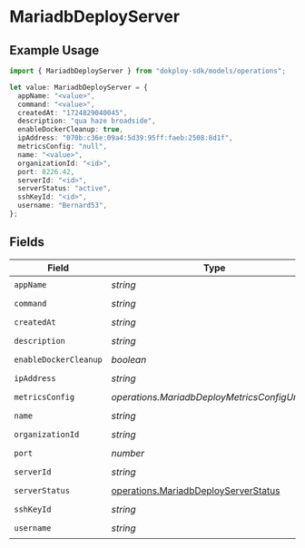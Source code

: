 # MariadbDeployServer

## Example Usage

```typescript
import { MariadbDeployServer } from "dokploy-sdk/models/operations";

let value: MariadbDeployServer = {
  appName: "<value>",
  command: "<value>",
  createdAt: "1724829040045",
  description: "qua haze broadside",
  enableDockerCleanup: true,
  ipAddress: "070b:c36e:09a4:5d39:95ff:faeb:2508:8d1f",
  metricsConfig: "null",
  name: "<value>",
  organizationId: "<id>",
  port: 8226.42,
  serverId: "<id>",
  serverStatus: "active",
  sshKeyId: "<id>",
  username: "Bernard53",
};
```

## Fields

| Field                                                                                        | Type                                                                                         | Required                                                                                     | Description                                                                                  |
| -------------------------------------------------------------------------------------------- | -------------------------------------------------------------------------------------------- | -------------------------------------------------------------------------------------------- | -------------------------------------------------------------------------------------------- |
| `appName`                                                                                    | *string*                                                                                     | :heavy_check_mark:                                                                           | N/A                                                                                          |
| `command`                                                                                    | *string*                                                                                     | :heavy_check_mark:                                                                           | N/A                                                                                          |
| `createdAt`                                                                                  | *string*                                                                                     | :heavy_check_mark:                                                                           | N/A                                                                                          |
| `description`                                                                                | *string*                                                                                     | :heavy_check_mark:                                                                           | N/A                                                                                          |
| `enableDockerCleanup`                                                                        | *boolean*                                                                                    | :heavy_check_mark:                                                                           | N/A                                                                                          |
| `ipAddress`                                                                                  | *string*                                                                                     | :heavy_check_mark:                                                                           | N/A                                                                                          |
| `metricsConfig`                                                                              | *operations.MariadbDeployMetricsConfigUnion2*                                                | :heavy_check_mark:                                                                           | N/A                                                                                          |
| `name`                                                                                       | *string*                                                                                     | :heavy_check_mark:                                                                           | N/A                                                                                          |
| `organizationId`                                                                             | *string*                                                                                     | :heavy_check_mark:                                                                           | N/A                                                                                          |
| `port`                                                                                       | *number*                                                                                     | :heavy_check_mark:                                                                           | N/A                                                                                          |
| `serverId`                                                                                   | *string*                                                                                     | :heavy_check_mark:                                                                           | N/A                                                                                          |
| `serverStatus`                                                                               | [operations.MariadbDeployServerStatus](../../models/operations/mariadbdeployserverstatus.md) | :heavy_check_mark:                                                                           | N/A                                                                                          |
| `sshKeyId`                                                                                   | *string*                                                                                     | :heavy_check_mark:                                                                           | N/A                                                                                          |
| `username`                                                                                   | *string*                                                                                     | :heavy_check_mark:                                                                           | N/A                                                                                          |